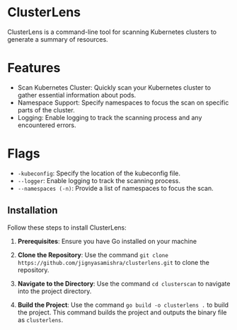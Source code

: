 # ClusterLens
ClusterLens is a command-line tool for scanning Kubernetes clusters to generate a summary of resources.
# Features
- Scan Kubernetes Cluster: Quickly scan your Kubernetes cluster to gather essential information about pods.
- Namespace Support: Specify namespaces to focus the scan on specific parts of the cluster.
- Logging: Enable logging to track the scanning process and any encountered errors.
# Flags

- `-kubeconfig`: Specify the location of the kubeconfig file.
- `--logger`: Enable logging to track the scanning process.
- `--namespaces (-n)`: Provide a list of namespaces to focus the scan.
## Installation

Follow these steps to install ClusterLens:

1. **Prerequisites**: Ensure you have Go installed on your machine

2. **Clone the Repository**: Use the command `git clone https://github.com/jignyasamishra/clusterlens.git` to clone the repository.

3. **Navigate to the Directory**: Use the command `cd clusterscan` to navigate into the project directory.

4. **Build the Project**: Use the command `go build -o clusterlens .` to build the project. This command builds the project and outputs the binary file as `clusterlens`.
